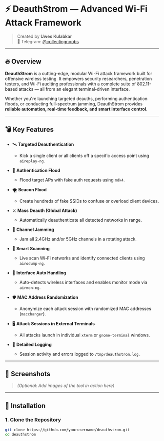 # ⚡ DeauthStrom — Advanced Wi-Fi Attack Framework

> Created by **Uwes Kulabkar**  
> 📡 Telegram: [@collectingnoobs](https://t.me/collectingnoobs)

---

## 🔥 Overview

**DeauthStrom** is a cutting-edge, modular Wi-Fi attack framework built for offensive wireless testing. It empowers security researchers, penetration testers, and Wi-Fi auditing professionals with a complete suite of 802.11-based attacks — all from an elegant terminal-driven interface.

Whether you're launching targeted deauths, performing authentication floods, or conducting full-spectrum jamming, DeauthStrom provides **reliable automation, real-time feedback, and smart interface control**.

---

## 💣 Key Features

- 🛰️ **Targeted Deauthentication**
  - Kick a single client or all clients off a specific access point using `aireplay-ng`.

- 🔐 **Authentication Flood**
  - Flood target APs with fake auth requests using `mdk4`.

- 🌪️ **Beacon Flood**
  - Create hundreds of fake SSIDs to confuse or overload client devices.

- ⚔️ **Mass Deauth (Global Attack)**
  - Automatically deauthenticate all detected networks in range.

- 📡 **Channel Jamming**
  - Jam all 2.4GHz and/or 5GHz channels in a rotating attack.

- 🧠 **Smart Scanning**
  - Live scan Wi-Fi networks and identify connected clients using `airodump-ng`.

- 🧰 **Interface Auto Handling**
  - Auto-detects wireless interfaces and enables monitor mode via `airmon-ng`.

- 🛡️ **MAC Address Randomization**
  - Anonymize each attack session with randomized MAC addresses (`macchanger`).

- 🖥️ **Attack Sessions in External Terminals**
  - All attacks launch in individual `xterm` or `gnome-terminal` windows.

- 📝 **Detailed Logging**
  - Session activity and errors logged to `/tmp/deauthstrom.log`.

---

## 📸 Screenshots

> *(Optional: Add images of the tool in action here)*

---

## 🚀 Installation

### 1. Clone the Repository

```bash
git clone https://github.com/yourusername/deauthstrom.git
cd deauthstrom
